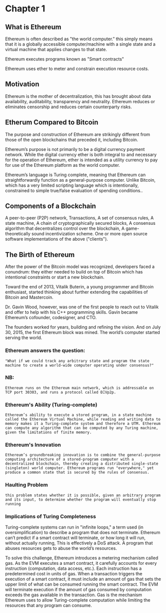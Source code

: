 # Chapter 1

## What is Ethereum
Ethereum is often described as "the world computer.” this simply means that it is a globally accessible computer/machine with a single state and a virtual machine that applies changes to that state.

Ethereum executes programs known as "Smart contracts"

Ethereum uses ether to meter and constrain execution resource costs.

## Motivation
Ethereum is the mother of decentralization, this has brought about data availability, auditability, transparency and neutrality. Ethereum reduces or eliminates censorship and reduces certain counterparty risks.

## Etherum Compared to Bitcoin
The purpose and construction of Ethereum are strikingly different from those of the open blockchains that preceded it, including Bitcoin.

Ethereum’s purpose is not primarily to be a digital currency payment network. While the digital currency ether is both integral to and necessary for the operation of Ethereum, ether is intended as a utility currency to pay for use of the Ethereum platform as the world computer.

 Ethereum’s language is Turing complete, meaning that Ethereum can straightforwardly function as a general-purpose computer. Unlike Bitcoin, which has a very limited scripting language which is  intentionally, constrained to simple true/false evaluation of spending conditions..

## Components of a Blockchain

A peer-to-peer (P2P) network, Transactions, A set of consensus rules, A state machine, A chain of cryptographically secured blocks, A consensus algorithm that decentralizes control over the blockchain, A game-theoretically sound incentivization scheme. One or more open source software implementations of the above ("clients").

## The Birth of Ethereum
After the power of the Bitcoin model was recognized, developers faced a conundrum: they either needed to build on top of Bitcoin which has intentional constraints or start a new blockchain.

Toward the end of 2013, Vitalik Buterin, a young programmer and Bitcoin enthusiast, started thinking about further extending the capabilities of Bitcoin and Mastercoin.

Dr. Gavin Wood, however, was one of the first people to reach out to Vitalik and offer to help with his C++ programming skills. Gavin became Ethereum’s cofounder, codesigner, and CTO.

The founders worked for years, building and refining the vision. And on July 30, 2015, the first Ethereum block was mined. The world’s computer started serving the world.

### Ethereum answers the question:
    "What if we could track any arbitrary state and program the state machine to create a world-wide computer operating under consensus?"

### NB:
    Ethereum runs on the Ethereum main network, which is addressable on TCP port 30303, and runs a protocol called ÐΞVp2p.

### Ethereum's Ability (Turing-complete)

    Ethereum’s ability to execute a stored program, in a state machine called the Ethereum Virtual Machine, while reading and writing data to memory makes it a Turing-complete system and therefore a UTM. Ethereum can compute any algorithm that can be computed by any Turing machine, given the limitations of finite memory.

### Ethereum's Innovation

    Ethereum’s groundbreaking innovation is to combine the general-purpose computing architecture of a stored-program computer with a decentralized blockchain, thereby creating a distributed single-state (singleton) world computer. Ethereum programs run "everywhere," yet produce a common state that is secured by the rules of consensus.

### Haulting Problem
    this problem states whether it is possible, given an arbitrary program and its input, to determine whether the program will eventually stop running

### Implications of Turing Completeness

Turing-complete systems can run in "infinite loops," a term used (in oversimplification) to describe a program that does not terminate. Ethereum can’t predict if a smart contract will terminate, or how long it will run, without actually running, This is effectively a DoS attack. A program that abuses resources gets to abuse the world’s resources.

To solve this challenge, Ethereum introduces a metering mechanism called gas. As the EVM executes a smart contract, it carefully accounts for every instruction (computation, data access, etc.). Each instruction has a predetermined cost in units of gas. When a transaction triggers the execution of a smart contract, it must include an amount of gas that sets the upper limit of what can be consumed running the smart contract. The EVM will terminate execution if the amount of gas consumed by computation exceeds the gas available in the transaction. Gas is the mechanism Ethereum uses to allow Turing-complete computation while limiting the resources that any program can consume.

